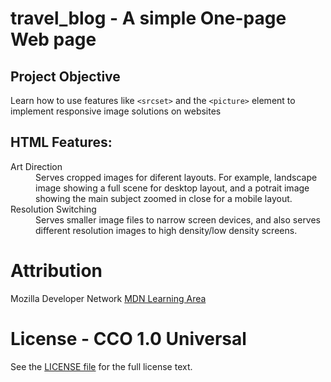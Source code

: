 travel_blog - A simple One-page Web page 
========================================

<h2>Project Objective</h2> 
Learn how to use features like <code>&lt;srcset&gt;</code> and the
<code>&lt;picture&gt;</code> element to implement responsive image solutions 
on websites

<h2>HTML Features:</h2>
 <dl>
    <dt>Art Direction</dt>
      <dd>
        Serves cropped images for diferent layouts. For example, landscape image
        showing a full scene for desktop layout, and a potrait image showing the
        main subject zoomed in close for a mobile layout.
      </dd>
    <dt>Resolution Switching</dt>
      <dd>
        Serves smaller image files to narrow screen devices, and also  serves
        different resolution images to high density/low density screens.
      </dd>
  </dl>

Attribution
===========
Mozilla Developer Network 
[MDN Learning Area](https://developer.mozilla.org/en-US/docs/Web/HTML.html)

License - CCO 1.0 Universal
===========================
See the [LICENSE file](LICENSE) for the full license text.


